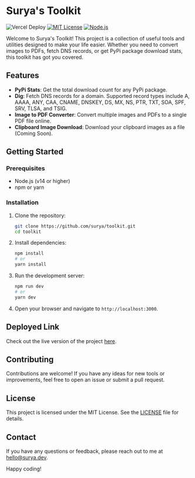 # Surya's Toolkit

![Vercel Deploy](https://deploy-badge.vercel.app/vercel/toolkit-t87d)
[![MIT License](https://img.shields.io/badge/license-MIT-blue.svg)](https://opensource.org/licenses/MIT)
[![Node.js](https://img.shields.io/badge/node-%3E%3D14.0.0-green.svg)](https://nodejs.org/)

Welcome to Surya's Toolkit! This project is a collection of useful tools and utilities designed to make your life easier. Whether you need to convert images to PDFs, fetch DNS records, or get PyPi package download stats, this toolkit has got you covered.

## Features

- **PyPi Stats**: Get the total download count for any PyPi package.
- **Dig**: Fetch DNS records for a domain. Supported record types include A, AAAA, ANY, CAA, CNAME, DNSKEY, DS, MX, NS, PTR, TXT, SOA, SPF, SRV, TLSA, and TSIG.
- **Image to PDF Converter**: Convert multiple images and PDFs to a single PDF file online.
- **Clipboard Image Download**: Download your clipboard images as a file (Coming Soon).

## Getting Started

### Prerequisites

- Node.js (v14 or higher)
- npm or yarn

### Installation

1. Clone the repository:

   ```bash
   git clone https://github.com/surya/toolkit.git
   cd toolkit
   ```

2. Install dependencies:

   ```bash
   npm install
   # or
   yarn install
   ```

3. Run the development server:

   ```bash
   npm run dev
   # or
   yarn dev
   ```

4. Open your browser and navigate to `http://localhost:3000`.

## Deployed Link

Check out the live version of the project [here](https://toolkit.surya.dev).

## Contributing

Contributions are welcome! If you have any ideas for new tools or improvements, feel free to open an issue or submit a pull request.

## License

This project is licensed under the MIT License. See the [LICENSE](LICENSE) file for details.

## Contact

If you have any questions or feedback, please reach out to me at [hello@surya.dev](mailto:hello@surya.dev).

Happy coding!
